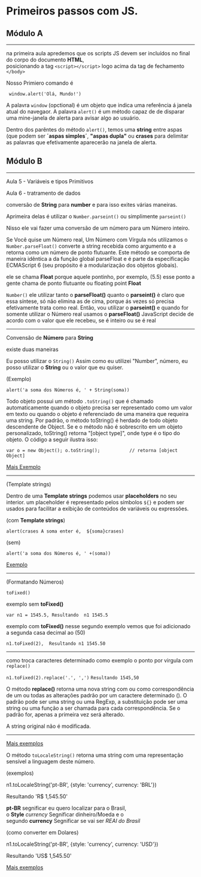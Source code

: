 # Primeiros passos com JS.

<h2>Módulo A</h2>


---
na primeira aula apredemos que os scripts JS devem ser incluídos no final do corpo do documento __HTML__,<br>
posicionando a tag  `<script></script>` logo acima da tag de fechamento `</body>`

Nosso Primiero comando é

` window.alert('Olá, Mundo!')`


A palavra `window` (opctional) é um objeto que indica uma referência á janela atual do navegaor. A palavra ``alert()`` é um método capaz de de disparar uma mine-janela de alerta para avisar algo ao usuário.


Dentro dos parêntes do método `alert()`, temos uma __string__ entre aspas (que podem ser __´aspas simples´__, __"aspas dupla"__ ou __crases__  para delimitar as palavras que efetivamente aparecerão na janela de alerta.


<h2>Módulo B</h2>

---
 Aula 5 - Variáveis e tipos Primitivos

Aula 6 - tratramento de dados

conversão de __String__ para __number__ e para isso exites várias maneiras.

 Aprimeira delas é utilizar o
`Number.parseint()`
ou simplimente `parseint()`

Nisso ele vai fazer uma conversão de um número para um Número inteiro.

Se Você quise um Número real, Um Número com Vírgula nós utilizamos o `Number.parseFloat()` converte a string recebida como argumento e a retorna como um número de ponto flutuante. Este método se comporta de maneira idêntica a da função global parseFloat e é parte da especificação ECMAScript 6 (seu propósito é a modularização dos objetos globais).

ele se chama __Float__ porque aquele pontinho, por exemplo, (5.5) esse ponto a gente chama de ponto flutuante ou floating point __Float__

`Number()` ele utilizar tanto o __parseFloat()__ quanto o __parseint()__ è claro que essa síntese, só não elimina as de cima, porque ás vezes só precisa efetivamente trata como real. Então, vou utilizar o __parseint()__ e quando for somente utilizar o Número real usamos o __parseFloat()__ JavaScript decide de acordo com o valor que ele recebeu, se é inteiro ou se é real

---

Convensão de __Número__ para __String__

existe duas maneiras 

Eu posso utilizar o `String()` Assim como eu utilizei "Number", número, eu posso utilizar o __String__ ou o valor que eu quiser.

(Exemplo) 

 `alert('a soma dos Números é, ' + String(soma))`


Todo objeto possui um método `.toString()`  que é chamado automaticamente quando o objeto precisa ser representado como um valor em texto ou quando o objeto é referenciado de uma maneira que requeira uma string. Por padrão, o método toString() é herdado de todo objeto descendente de  Object. Se e o método não é sobrescrito em um objeto personalizado, toString() retorna "[object type]", onde type é o tipo do objeto. O código a seguir ilustra isso:


`var o = new Object();
o.toString();           // retorna [object Object]`


<a href="https://developer.mozilla.org/pt-BR/docs/Web/JavaScript/Reference/Global_Objects/Object/ToString">Mais Exemplo</a>


<hr>

(Template strings)

Dentro de uma __Template strings__ podemos usar __placeholders__ no seu interior. um placeholder é representado pelos símbolos `${}` e podem ser usados para facilitar a exibição de conteúdos de variáveis ou expressões.

(com __Template strings__) <br>

`alert(crases A soma enter é,  ${soma}crases)`

(sem) <br>

`alert('a soma dos Números é, ' +(soma))`

<a href="https://developer.mozilla.org/pt-BR/docs/Web/JavaScript/Reference/Template_literals">Exemplo</a>

---

(Formatando Números)

`toFixed()`

exemplo sem __toFixed()__

`var n1 = 1545.5, Resultando  n1 1545.5` <br>

exemplo com __toFixed()__
nesse segundo exemplo vemos que foi adicionado a segunda casa decimal ao (50)

`n1.toFixed(2),  Resultando n1 1545.50` <br>

---

como troca
caracteres determinado como exemplo o ponto por virgula com  `replace()`

`n1.toFixed(2).replace('.', ',')`
`Resultando 1545,50`


O método __replace()__ retorna uma nova string com ou como correspondência de um ou todas as alterações padrão por um caractere determinado (). O padrão pode ser uma string ou uma RegExp, a substituição pode ser uma string ou uma função a ser chamada para cada correspondência. Se o padrão for, apenas a primeira vez será alterado.

A string original não é modificada.

---

<a href="https://developer.mozilla.org/pt-BR/docs/Web/JavaScript/Reference/Global_Objects/String/replace">Mais exemplos</a>


O método `toLocaleString()` retorna uma string com uma representação sensível a linguagem deste número.

(exemplos)

n1.toLocaleString('pt-BR', {style: 'currency', currency: 'BRL'})

Resultando 'R$ 1,545.50'

__pt-BR__ segnificar eu quero localizar para o Brasil, <br>
o __Style__ _currency_ Segnificar dinheiro/Moeda e o <br> segundo __currency__ Segnificar se vai ser _REAl do Brasil_



(como converter em Dolares)

n1.toLocaleString('pt-BR', {style: 'currency', currency: 'USD'})

Resultando 'US$ 1,545.50'

<a href="https://developer.mozilla.org/pt-BR/docs/Web/JavaScript/Reference/Global_Objects/Number/toLocaleString">Mais exemplos</a>


